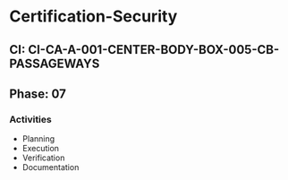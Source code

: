 # Certification-Security

## CI: CI-CA-A-001-CENTER-BODY-BOX-005-CB-PASSAGEWAYS
## Phase: 07

### Activities
- Planning
- Execution
- Verification
- Documentation
